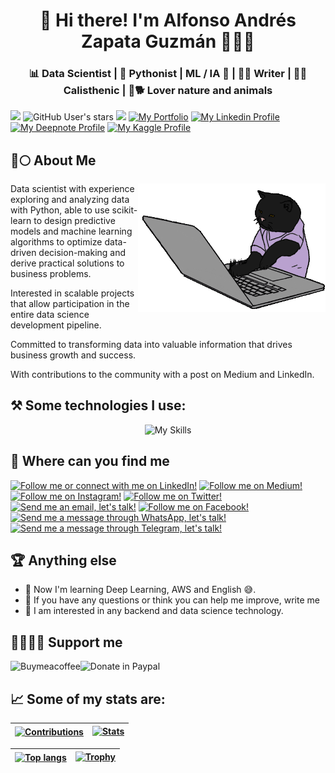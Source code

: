 <h1 align="center">👋 Hi there! I'm Alfonso Andrés Zapata Guzmán 👨🏽‍💻</h1>
<h3 align="center">📊 Data Scientist | 🐍 Pythonist | ML / IA 🤖 | ✍🏽 Writer | 💪🏽 Calisthenic | 🌳🐕 Lover nature and animals</h3>


![](https://img.shields.io/github/followers/AAZG?label=follow&logo=github&style=flat-square)
![GitHub User's stars](https://img.shields.io/github/stars/AAZG?label=%E2%AD%90GitHub%20stars&style=flat-square)
![](https://komarev.com/ghpvc/?username=AAZG&label=Profile%20views&color=0e75b6&style=flat)
<a href="https://www.datascienceportfol.io/aazg"><img src="https://img.shields.io/badge/Portfolio-AAZG-informational" alt="My Portfolio" title="My Portfolio"></a>
<a href="https://www.linkedin.com/in/aazg/"><img src="https://img.shields.io/badge/-Alfonso_Zapata-%230077B5.svg?&style=flat&logo=linkedin&logoColor=white" alt="My Linkedin Profile" title="My Linkedin Profile"></a>
<a href="https://deepnote.com/@aazg"><img src="https://img.shields.io/badge/Profile_Deepnote-3793EF?style=flat&logo=Deepnote&logoColor=white" alt="My Deepnote Profile" title="My Deepnote Profile"></a>
<a href="https://www.kaggle.com/alfonsozapata"><img src="https://img.shields.io/badge/Profile_Kaggle-20BEFF?style=flat&logo=Kaggle&logoColor=white" alt="My Kaggle Profile" title="My Kaggle Profile"></a>



<h2 style="display: flex; align-items: center; margin-bottom: 1rem;">🚀🌕 About Me</h2>

<img align='right' src="cat.gif" height="" width="300" alt="coding cat" title="Writing code">

Data scientist with experience exploring and analyzing data with Python, able to use scikit-learn to design predictive models and machine learning algorithms to optimize data-driven decision-making and derive practical solutions to business problems. 

Interested in scalable projects that allow participation in the entire data science development pipeline. 

Committed to transforming data into valuable information that drives business growth and success. 

With contributions to the community with a post on Medium and LinkedIn.


## ⚒️ Some technologies I use:
<div style="text-align: center;">
  <img src="Carruselffmepg.gif" alt="My Skills" title="My Skills">
</div>


## 🔎 Where can you find me
<a href="https://www.linkedin.com/in/aazg/"><img src="https://img.shields.io/badge/LinkedIn-blue?style=plastic&logo=linkedin&labelColor=blue" alt="Follow me or connect with me on LinkedIn!" title="Follow me or connect with me on LinkedIn!"></a>
<a href="https://medium.com/@aazg24"><img src="https://img.shields.io/badge/Medium-12100E?style=plastic&logo=medium&logoColor=white" alt="Follow me on Medium!" title="Follow me on Medium!"></a>
<a href="https://www.instagram.com/alfonsoandreszapataguzman/"><img src="https://img.shields.io/badge/Instagram-E4405F?style=plastic&logo=instagram&logoColor=white" alt="Follow me on Instagram!" title="Follow me on Instagram!"></a>
<a href="https://twitter.com/AlfonsoZapata21"><img src="https://img.shields.io/badge/Twitter-1DA1F2?style=plastic&logo=twitter&logoColor=white" alt="Follow me on Twitter!" title="Follow me on Twitter!"></a>
<a href="mailto:aazg24@gmail.com"><img src="https://img.shields.io/badge/Gmail-D14836?style=plastic&logo=gmail&logoColor=white" alt="Send me an email, let's talk!" title="Send me an email, let's talk!"></a>
<a href="https://www.facebook.com/people/AAZG/100088510041459/"><img src="https://img.shields.io/badge/Facebook-1877F2?style=plastic&logo=facebook&logoColor=white" alt="Follow me on Facebook!" title="Follow me on Facebook!"></a>
<a href="https://api.whatsapp.com/send?phone=584128869169&text=Hi,%20i%27m%20insterested%20on%20your%20services"><img src="https://img.shields.io/badge/WhatsApp-25D366?style=plastic&logo=whatsapp&logoColor=white" alt="Send me a message through WhatsApp, let's talk!" title="Send me a message through WhatsApp, let's talk!"></a>
<a href="https://t.me/Aazg1"><img src="https://img.shields.io/badge/Telegram-2CA5E0?style=plastic&logo=telegram&logoColor=white" alt="Send me a message through Telegram, let's talk!" title="Send me a message through Telegram, let's talk!"></a>





## 🏆 Anything else

- 🌱 Now I'm learning Deep Learning, AWS and English 😅.
- 💬 If you have any questions or think you can help me improve, write me
- 👀 I am interested in any backend and data science technology.


<h2 align="left">🫱🏻‍🫲🏽 Support me</h2>
<a href="https://www.buymeacoffee.com/aazg"> <img align="left" src="https://img.shields.io/badge/Buy_Me_A_Coffee-FFDD00?style=plastic&logo=buy-me-a-coffee&logoColor=black" title="Buymeacoffee" alt="Buymeacoffee"  /></a>
<a href="https://www.paypal.com/paypalme/AlfonsoZapataGuzman?country.x=VE&locale.x=es_XC"> <img align="left" src="https://img.shields.io/badge/Donate_On_PayPal-00457C?style=plastic&logo=paypal&logoColor=white" title="Donate in Paypal" alt="Donate in Paypal"  /></a><br>


## 📈 Some of my stats are:

| <a href="https://github.com/anuraghazra/github-readme-stats" title="My Contributions"><img align="center" src="https://github-readme-streak-stats.herokuapp.com/?user=AAZG&theme=radical" alt="Contributions" /></a> | <a href="https://github.com/anuraghazra/github-readme-stats" title="My stats"><img src="https://github-readme-stats.vercel.app/api?username=AAZG&show_icons=true&theme=radical&locale=en" alt="Stats" /></a> |
| ------------- | ------------- |

| <a href="https://github.com/anuraghazra/github-readme-stats" title="Most Used Language"><img align="center" src="https://github-readme-stats.vercel.app/api/top-langs?username=AAZG&show_icons=true&theme=radical&locale=en&layout=compact" alt="Top langs" /></a> | <a href="https://github.com/ryo-ma/github-profile-trophy" title="My Trophy"><img src="https://github-profile-trophy.vercel.app/?username=AAZG&theme=radical" alt="Trophy" /></a> |
| ------------- | ------------- |


<!---
AAZG/AAZG-DEV is a ✨ special ✨ repository because its `README.md` (this file) appears on your GitHub profile.
You can click the Preview link to take a look at your changes.
--->
